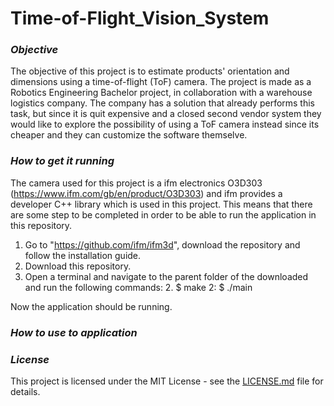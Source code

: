 # Time-of-Flight_Vision_System


### *Objective*
The objective of this project is to estimate products' orientation and dimensions using a time-of-flight (ToF) camera. 
The project is made as a Robotics Engineering Bachelor project, in collaboration with a warehouse logistics company.
The company has a solution that already performs this task, but since it is quit expensive and a closed second vendor system they would like to explore the possibility of using a ToF camera instead since its cheaper and they can customize the software themselve. 

### *How to get it running*
The camera used for this project is a ifm electronics O3D303 (https://www.ifm.com/gb/en/product/O3D303) and ifm provides a developer C++ library which is used in this project. This means that there are some step to be completed in order to be able to run the application in this repository.

1. Go to "https://github.com/ifm/ifm3d", download the repository and follow the installation guide.
1. Download this repository.
1. Open a terminal and navigate to the parent folder of the downloaded and run the following commands:
   2. $ make
   2: $ ./main

Now the application should be running.

### *How to use to application*


### *License* 
This project is licensed under the MIT License - see the [LICENSE.md](https://github.com/Svendsen92/Machine_Vision/blob/master/LICENSE.md) file for details.
